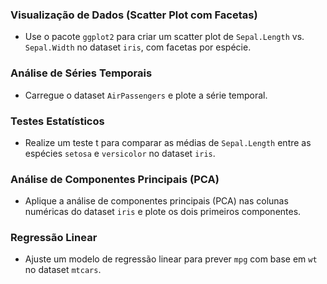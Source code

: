 ### Visualização de Dados (Scatter Plot com Facetas)
- Use o pacote `ggplot2` para criar um scatter plot de `Sepal.Length` vs. `Sepal.Width` no dataset `iris`, com facetas por espécie.

### Análise de Séries Temporais
- Carregue o dataset `AirPassengers` e plote a série temporal.

### Testes Estatísticos
- Realize um teste t para comparar as médias de `Sepal.Length` entre as espécies `setosa` e `versicolor` no dataset `iris`.

### Análise de Componentes Principais (PCA)
- Aplique a análise de componentes principais (PCA) nas colunas numéricas do dataset `iris` e plote os dois primeiros componentes.

### Regressão Linear
- Ajuste um modelo de regressão linear para prever `mpg` com base em `wt` no dataset `mtcars`.
